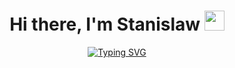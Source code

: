 <h1 align="center">Hi there, I'm Stanislaw
<img src="https://github.com/blackcater/blackcater/raw/main/images/Hi.gif" height="32"/></h1>
<div align="center"><a href="https://git.io/typing-svg"><img src="https://readme-typing-svg.herokuapp.com?font=Fira+Code&pause=1000&color=B28AF7&background=3F414CC6&center=true&vCenter=true&width=435&lines=Student+from+Saint-Petersburg" alt="Typing SVG" /></a></div>
